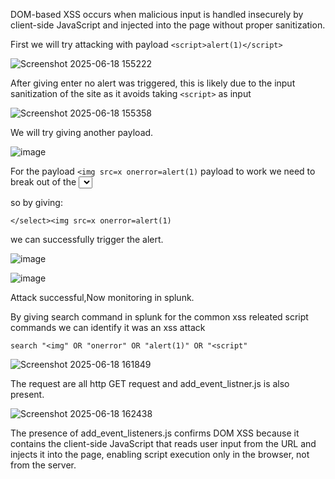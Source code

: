 DOM-based XSS occurs when malicious input is handled insecurely by client-side JavaScript and injected into the page without proper sanitization.

First we will try attacking with payload `<script>alert(1)</script>`

![Screenshot 2025-06-18 155222](https://github.com/user-attachments/assets/097b899a-7cfd-43dd-9a4d-350a7b1e9b7a)

After giving enter no alert was triggered, this is likely due to the input sanitization of the site as it avoids taking `<script>` as input

![Screenshot 2025-06-18 155358](https://github.com/user-attachments/assets/abbce36d-5e3a-4d64-8374-ddccf1f899cc)

We will try giving another payload.

![image](https://github.com/user-attachments/assets/7cb50328-f807-4107-b3b2-247c42b25239)


For the payload `<img src=x onerror=alert(1)` payload to work we need to break out of the <select> field.

so by giving:

`
</select><img src=x onerror=alert(1)
`

 we can successfully trigger the alert.


![image](https://github.com/user-attachments/assets/c539dff0-12c7-4881-ac0d-01329719cac4)


![image](https://github.com/user-attachments/assets/d02924a1-cb8e-4337-9398-6565aa6b4b7e)


Attack successful,Now monitoring in splunk.

By giving search command in splunk for the common xss releated script commands we can identify it was an xss attack

`search "<img" OR "onerror" OR "alert(1)" OR "<script" `


![Screenshot 2025-06-18 161849](https://github.com/user-attachments/assets/7629a7fb-06ca-4257-a19b-0c68bb354865)


The request are all http GET request and add_event_listner.js is also present.


![Screenshot 2025-06-18 162438](https://github.com/user-attachments/assets/6af107e9-eef3-45fe-9ff8-200628e4d685)


The presence of add_event_listeners.js confirms DOM XSS because it contains the client-side JavaScript that reads user input from the URL and injects it into the page, enabling script execution only in the browser, not from the server.
